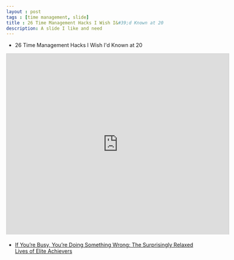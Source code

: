```yaml
---
layout : post
tags : [time management, slide]
title : 26 Time Management Hacks I Wish I&#39;d Known at 20
description: A slide I like and need
---
```


+ 26 Time Management Hacks I Wish I'd Known at 20

<iframe src="http://www.slideshare.net/slideshow/embed_code/17820376?rel=0" 
width="597" height="486" frameborder="0" marginwidth="0" marginheight="0" scrolling="no" 
style="border:1px solid #CCC;border-width:1px 1px 0;margin-bottom:5px" 
allowfullscreen webkitallowfullscreen mozallowfullscreen>
</iframe>

+ [If You’re Busy, You’re Doing Something Wrong: The Surprisingly Relaxed Lives of Elite Achievers](http://calnewport.com/blog/2011/11/11/if-youre-busy-youre-doing-something-wrong-the-surprisingly-relaxed-lives-of-elite-achievers/)


